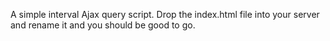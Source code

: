 A simple interval Ajax query script. 
Drop the index.html file into your server and rename it and you should be good to go.